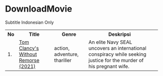 # DownloadMovie
Subtitle Indonesian Only

<table width="200%" class="table">
<tr>
<th>No</th>
<th>Title </th>
<th>Genre </th>
<th>Deskripsi </th>

</tr>
<tr><td>1.</td><td><a target="_blank" href="https://dood.so/d/jjohue5wfshd">Tom Clancy's Without Remorse (2021)</a></td><td>action, adventure, thariller</td><td>An elite Navy SEAL uncovers an international conspiracy while seeking justice for the murder of his pregnant wife.</td><td></tr>

</table>
